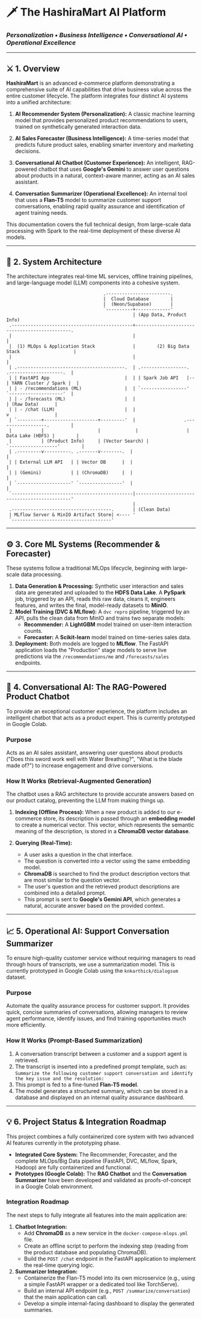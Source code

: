 
# 🗡️ The HashiraMart AI Platform

### *Personalization • Business Intelligence • Conversational AI • Operational Excellence*

-----

## ⚔️ 1. Overview

**HashiraMart** is an advanced e-commerce platform demonstrating a comprehensive suite of AI capabilities that drive business value across the entire customer lifecycle. The platform integrates four distinct AI systems into a unified architecture:

1.  **AI Recommender System (Personalization):** A classic machine learning model that provides personalized product recommendations to users, trained on synthetically generated interaction data.

2.  **AI Sales Forecaster (Business Intelligence):** A time-series model that predicts future product sales, enabling smarter inventory and marketing decisions.

3.  **Conversational AI Chatbot (Customer Experience):** An intelligent, RAG-powered chatbot that uses **Google's Gemini** to answer user questions about products in a natural, context-aware manner, acting as an AI sales assistant.

4.  **Conversation Summarizer (Operational Excellence):** An internal tool that uses a **Flan-T5** model to summarize customer support conversations, enabling rapid quality assurance and identification of agent training needs.

This documentation covers the full technical design, from large-scale data processing with Spark to the real-time deployment of these diverse AI models.

-----

## 🧠 2. System Architecture

The architecture integrates real-time ML services, offline training pipelines, and large-language model (LLM) components into a cohesive system.

```plaintext
                                    .------------------------.
                                    |  Cloud Database        |
                                    |  (Neon/Supabase)       |
                                    `----------+-------------'
                                               | (App Data, Product Info)
 .---------------------------------------------+----------------------------------------------.
 |                                             |                                              |
 |  (1) MLOps & Application Stack              |        (2) Big Data Stack                    |
 |                                             |                                              |
 | .----------------------------------------.  | .-----------------.  .--------------------.  |
 | | FastAPI App                            |  | | Spark Job API   |--| YARN Cluster / Spark |  |
 | | - /recommendations (ML)                |  | `-----------------'  `--------------------'  |
 | | - /forecasts (ML)                      |  |                            | (Raw Data)      |
 | | - /chat (LLM)                          |  |                            v                 |
 | `---------+--------------------+---------'  |                  .------------------.        |
 |           |                    |             |                  | Data Lake (HDFS) |        |
 |           | (Product Info)     | (Vector Search) |                  `------------------'        |
 | .---------v----------. .-------v--------.  |                                              |
 | | External LLM API   | | Vector DB      |  |                                              |
 | | (Gemini)           | | (ChromaDB)     |  |                                              |
 | `--------------------' `----------------'  |                                              |
 `---------------------------------------------|----------------------------------------------'
                                               |
 .-------------------------------------.       | (Clean Data)
 | MLflow Server & MinIO Artifact Store| <---- '
 `-------------------------------------'
```

-----

## ⚙️ 3. Core ML Systems (Recommender & Forecaster)

These systems follow a traditional MLOps lifecycle, beginning with large-scale data processing.

1.  **Data Generation & Processing:** Synthetic user interaction and sales data are generated and uploaded to the **HDFS Data Lake**. A **PySpark** job, triggered by an API, reads this raw data, cleans it, engineers features, and writes the final, model-ready datasets to **MinIO**.
2.  **Model Training (DVC & MLflow):** A `dvc repro` pipeline, triggered by an API, pulls the clean data from MinIO and trains two separate models:
      * **Recommender:** A **LightGBM** model trained on user-item interaction counts.
      * **Forecaster:** A **Scikit-learn** model trained on time-series sales data.
3.  **Deployment:** Both models are logged to **MLflow**. The FastAPI application loads the "Production" stage models to serve live predictions via the `/recommendations/me` and `/forecasts/sales` endpoints.

-----

## 🤖 4. Conversational AI: The RAG-Powered Product Chatbot

To provide an exceptional customer experience, the platform includes an intelligent chatbot that acts as a product expert. This is currently prototyped in Google Colab.

### Purpose

Acts as an AI sales assistant, answering user questions about products ("Does this sword work well with Water Breathing?", "What is the blade made of?") to increase engagement and drive conversions.

### How It Works (Retrieval-Augmented Generation)

The chatbot uses a RAG architecture to provide accurate answers based on our product catalog, preventing the LLM from making things up.

1.  **Indexing (Offline Process):** When a new product is added to our e-commerce store, its description is passed through an **embedding model** to create a numerical vector. This vector, which represents the semantic meaning of the description, is stored in a **ChromaDB vector database**.

2.  **Querying (Real-Time):**

      * A user asks a question in the chat interface.
      * The question is converted into a vector using the same embedding model.
      * **ChromaDB** is searched to find the product description vectors that are most similar to the question vector.
      * The user's question and the retrieved product descriptions are combined into a detailed prompt.
      * This prompt is sent to **Google's Gemini API**, which generates a natural, accurate answer based on the provided context.

-----

## 📈 5. Operational AI: Support Conversation Summarizer

To ensure high-quality customer service without requiring managers to read through hours of transcripts, we use a summarization model. This is currently prototyped in Google Colab using the `knkarthick/dialogsum` dataset.

### Purpose

Automate the quality assurance process for customer support. It provides quick, concise summaries of conversations, allowing managers to review agent performance, identify issues, and find training opportunities much more efficiently.

### How It Works (Prompt-Based Summarization)

1.  A conversation transcript between a customer and a support agent is retrieved.
2.  The transcript is inserted into a predefined prompt template, such as: `Summarize the following customer support conversation and identify the key issue and the resolution:`
3.  This prompt is fed to a fine-tuned **Flan-T5 model**.
4.  The model generates a structured summary, which can be stored in a database and displayed on an internal quality assurance dashboard.

-----

## 💡 6. Project Status & Integration Roadmap

This project combines a fully containerized core system with two advanced AI features currently in the prototyping phase.

  * **Integrated Core System:** The Recommender, Forecaster, and the complete MLOps/Big Data pipeline (FastAPI, DVC, MLflow, Spark, Hadoop) are fully containerized and functional.
  * **Prototypes (Google Colab):** The **RAG Chatbot** and the **Conversation Summarizer** have been developed and validated as proofs-of-concept in a Google Colab environment.

### Integration Roadmap

The next steps to fully integrate all features into the main application are:

1.  **Chatbot Integration:**
      * Add **ChromaDB** as a new service in the `docker-compose-mlops.yml` file.
      * Create an offline script to perform the indexing step (reading from the product database and populating ChromaDB).
      * Build the `POST /chat` endpoint in the FastAPI application to implement the real-time querying logic.
2.  **Summarizer Integration:**
      * Containerize the Flan-T5 model into its own microservice (e.g., using a simple FastAPI wrapper or a dedicated tool like TorchServe).
      * Build an internal API endpoint (e.g., `POST /summarize/conversation`) that the main application can call.
      * Develop a simple internal-facing dashboard to display the generated summaries.